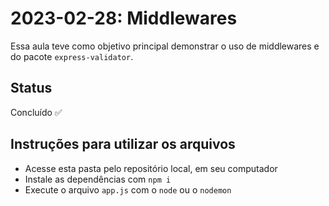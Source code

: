 # 2023-02-28: Middlewares

Essa aula teve como objetivo principal demonstrar o uso de middlewares e do pacote `express-validator`.

## Status

Concluído ✅

## Instruções para utilizar os arquivos

 - Acesse esta pasta pelo repositório local, em seu computador
 - Instale as dependências com `npm i`
 - Execute o arquivo `app.js` com o `node` ou o `nodemon`